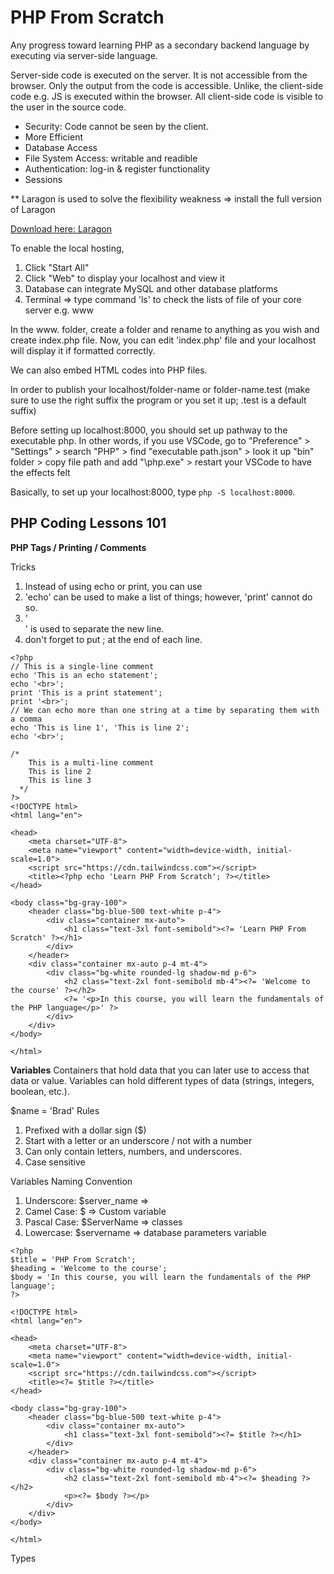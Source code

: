 # PHP From Scratch
Any progress toward learning PHP as a secondary backend language by executing via server-side language.  

Server-side code is executed on the server. It is not accessible from the browser. Only the output from the code is accessible. Unlike, the client-side code e.g. JS is executed within the browser. All client-side code is visible to the user in the source code. 

- Security: Code cannot be seen by the client.
- More Efficient
- Database Access
- File System Access: writable and readible
- Authentication: log-in & register functionality
- Sessions

** Laragon is used to solve the flexibility weakness => install the full version of Laragon 

  [Download here: Laragon](https://laragon.org/)

To enable the local hosting, 
  1. Click "Start All"
  2. Click "Web" to display your localhost and view it
  3. Database can integrate MySQL and other database platforms
  4. Terminal => type command 'ls' to check the lists of file of your core server e.g. www

In the www. folder, create a folder and rename to anything as you wish and create index.php file. Now, you can edit 'index.php' file and your localhost will display it if formatted correctly. 

We can also embed HTML codes into PHP files.

In order to publish your localhost/folder-name or folder-name.test (make sure to use the right suffix the program or you set it up; .test is a default suffix) 

Before setting up localhost:8000, you should set up pathway to the executable php. In other words, if you use VSCode, go to "Preference" > "Settings" > search "PHP" > find "executable path.json" > look it up "bin" folder > copy file path and add "\\php.exe" > restart your VSCode to have the effects felt 

Basically, to set up your localhost:8000, type `php -S localhost:8000`.

PHP Coding Lessons 101
---

**PHP Tags / Printing / Comments**

Tricks
1. Instead of using echo or print, you can use <?= 'Your Text' ?>
2. 'echo' can be used to make a list of things; however, 'print' cannot do so.
3. '<br>' is used to separate the new line.
4. don't forget to put ; at the end of each line.
   
```
<?php
// This is a single-line comment
echo 'This is an echo statement';
echo '<br>';
print 'This is a print statement';
print '<br>';
// We can echo more than one string at a time by separating them with a comma
echo 'This is line 1', 'This is line 2';
echo '<br>';

/*
    This is a multi-line comment
    This is line 2
    This is line 3
  */
?>
<!DOCTYPE html>
<html lang="en">

<head>
    <meta charset="UTF-8">
    <meta name="viewport" content="width=device-width, initial-scale=1.0">
    <script src="https://cdn.tailwindcss.com"></script>
    <title><?php echo 'Learn PHP From Scratch'; ?></title>
</head>

<body class="bg-gray-100">
    <header class="bg-blue-500 text-white p-4">
        <div class="container mx-auto">
            <h1 class="text-3xl font-semibold"><?= 'Learn PHP From Scratch' ?></h1>
        </div>
    </header>
    <div class="container mx-auto p-4 mt-4">
        <div class="bg-white rounded-lg shadow-md p-6">
            <h2 class="text-2xl font-semibold mb-4"><?= 'Welcome to the course' ?></h2>
            <?= '<p>In this course, you will learn the fundamentals of the PHP language</p>' ?>
        </div>
    </div>
</body>

</html>
```

**Variables**
Containers that hold data that you can later use to access that data or value. Variables can hold different types of data (strings, integers, boolean, etc.).

$name = 'Brad'
Rules 
  1. Prefixed with a dollar sign ($)
  2. Start with a letter or an underscore / not with a number 
  3. Can only contain letters, numbers, and underscores.
  4. Case sensitive

Variables Naming Convention
  1) Underscore: $server_name => 
  2) Camel Case: $ => Custom variable
  3) Pascal Case: $ServerName => classes
  4) Lowercase: $servername => database parameters variable

```
<?php
$title = 'PHP From Scratch';
$heading = 'Welcome to the course';
$body = 'In this course, you will learn the fundamentals of the PHP language';
?>

<!DOCTYPE html>
<html lang="en">

<head>
    <meta charset="UTF-8">
    <meta name="viewport" content="width=device-width, initial-scale=1.0">
    <script src="https://cdn.tailwindcss.com"></script>
    <title><?= $title ?></title>
</head>

<body class="bg-gray-100">
    <header class="bg-blue-500 text-white p-4">
        <div class="container mx-auto">
            <h1 class="text-3xl font-semibold"><?= $title ?></h1>
        </div>
    </header>
    <div class="container mx-auto p-4 mt-4">
        <div class="bg-white rounded-lg shadow-md p-6">
            <h2 class="text-2xl font-semibold mb-4"><?= $heading ?></h2>
            <p><?= $body ?></p>
        </div>
    </div>
</body>

</html>
```

Types
